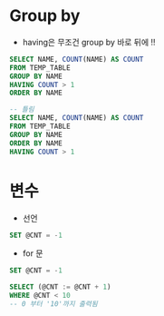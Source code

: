 # Group by
- having은 무조건 group by 바로 뒤에 !!
```SQL
SELECT NAME, COUNT(NAME) AS COUNT
FROM TEMP_TABLE
GROUP BY NAME
HAVING COUNT > 1
ORDER BY NAME
```
```SQL
-- 틀림
SELECT NAME, COUNT(NAME) AS COUNT
FROM TEMP_TABLE
GROUP BY NAME
ORDER BY NAME
HAVING COUNT > 1
```


# 변수
- 선언
```sql
SET @CNT = -1
```
- for 문
```SQL
SET @CNT = -1

SELECT (@CNT := @CNT + 1)
WHERE @CNT < 10
-- 0 부터 '10'까지 출력됨
```

